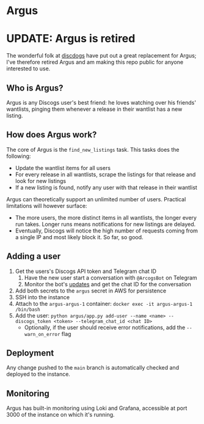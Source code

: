 # Argus

# UPDATE: Argus is retired
The wonderful folk at [discdogs](https://www.discdogs.app/) have put out a great replacement for Argus; I've therefore retired Argus and am making this repo public for anyone interested to use.

## Who is Argus?
Argus is any Discogs user's best friend: he loves watching over his friends' wantlists, pinging them whenever a
release in their wantlist has a new listing.

## How does Argus work?
The core of Argus is the `find_new_listings` task. This tasks does the following:
* Update the wantlist items for all users
* For every release in all wantlists, scrape the listings for that release and look for new listings
* If a new listing is found, notify any user with that release in their wantlist

Argus can theoretically support an unlimited number of users. Practical limitations will however surface:
* The more users, the more distinct items in all wantlists, the longer every run takes. Longer runs means notifications
for new listings are delayed.
* Eventually, Discogs will notice the high number of requests coming from a single IP and most likely block it.
So far, so good.

## Adding a user
1. Get the users's Discogs API token and Telegram chat ID
   1. Have the new user start a conversation with `@ArcogsBot` on Telegram
   2. Monitor the bot's [updates](https://api.telegram.org/bot<token>/getUpdates) and get the chat ID for the conversation
2. Add both secrets to the `argus` secret in AWS for persistence
3. SSH into the instance
4. Attach to the `argus-argus-1` container: `docker exec -it argus-argus-1 /bin/bash`
5. Add the user: `python argus/app.py add-user --name <name> --discogs_token <token> --telegram_chat_id <chat ID>`
   * Optionally, if the user should receive error notifications, add the `--warn_on_error` flag

## Deployment
Any change pushed to the `main` branch is automatically checked and deployed to the instance.

## Monitoring
Argus has built-in monitoring using Loki and Grafana, accessible at port 3000 of the instance on which it's running.
